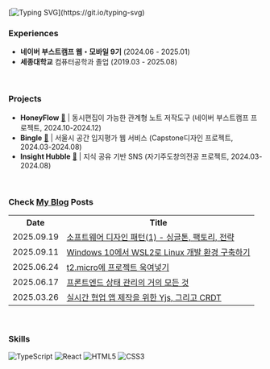 [![Typing SVG](https://readme-typing-svg.demolab.com?font=Press+Start+2P&size=16&duration=3500&pause=1000000000&color=65A30D&width=450&lines=Welcome+to+my+GitHub+profile!)](https://git.io/typing-svg)

### Experiences
- **네이버 부스트캠프 웹・모바일 9기** (2024.06 - 2025.01)
- **세종대학교** 컴퓨터공학과 졸업 (2019.03 - 2025.08)

<br>

### Projects

- **HoneyFlow** [🔗](https://github.com/boostcampwm-2024/web29-honeyflow) | 동시편집이 가능한 관계형 노트 저작도구 (네이버 부스트캠프 프로젝트, 2024.10-2024.12)
- **Bingle** [🔗](https://github.com/parkblo/bingle-front) | 서울시 공간 입지평가 웹 서비스 (Capstone디자인 프로젝트, 2024.03-2024.08)
- **Insight Hubble** [🔗](https://github.com/parkblo/insight-hubble-front) | 지식 공유 기반 SNS (자기주도창의전공 프로젝트, 2024.03-2024.08)

<br>

### Check [My Blog](https://brad.kr/) Posts

<table>
    <tr><th>Date</th><th>Title</th></tr>
    <!-- BLOG-POST-LIST:START --><tr><td>2025.09.19</td><td><a href="https://parkblo.github.io/posts/design-pattern-1/">소프트웨어 디자인 패턴&lpar;1&rpar; - 싱글톤, 팩토리, 전략</a></td></tr><tr><td>2025.09.11</td><td><a href="https://parkblo.github.io/posts/setup-wsl2/">Windows 10에서 WSL2로 Linux 개발 환경 구축하기</a></td></tr><tr><td>2025.06.24</td><td><a href="https://parkblo.github.io/posts/honeyflow-deploy/">t2.micro에 프로젝트 욱여넣기</a></td></tr><tr><td>2025.06.17</td><td><a href="https://parkblo.github.io/posts/state-management/">프론트엔드 상태 관리의 거의 모든 것</a></td></tr><tr><td>2025.03.26</td><td><a href="https://parkblo.github.io/posts/yjs-crdt/">실시간 협업 앱 제작을 위한 Yjs, 그리고 CRDT</a></td></tr><!-- BLOG-POST-LIST:END -->
</table>

<br>

### Skills

![TypeScript](https://img.shields.io/badge/typescript-%23007ACC.svg?style=for-the-badge&logo=typescript&logoColor=white)
![React](https://img.shields.io/badge/react-%2320232a.svg?style=for-the-badge&logo=react&logoColor=%2361DAFB)
![HTML5](https://img.shields.io/badge/html5-%23E34F26.svg?style=for-the-badge&logo=html5&logoColor=white)
![CSS3](https://img.shields.io/badge/css3-%231572B6.svg?style=for-the-badge&logo=css3&logoColor=white)

</div>
